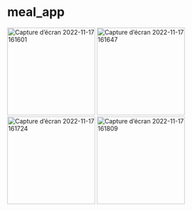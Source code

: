 # meal_app

<img width="202" alt="Capture d’écran 2022-11-17 161601" src="https://user-images.githubusercontent.com/43988396/202489049-7dbf00ba-269f-4b53-bd31-a6e6f5381b4e.png">
<img width="202" alt="Capture d’écran 2022-11-17 161647" src="https://user-images.githubusercontent.com/43988396/202489095-52ba437c-8faa-4eb6-b9cb-ced81fd0a6b4.png">
<img width="202" alt="Capture d’écran 2022-11-17 161724" src="https://user-images.githubusercontent.com/43988396/202489176-f38a1a3b-89b0-4789-b004-8944d2b3d197.png">
<img width="202" alt="Capture d’écran 2022-11-17 161809" src="https://user-images.githubusercontent.com/43988396/202489480-c6766b92-e0fd-4d29-90ae-80639aa4479c.png">
